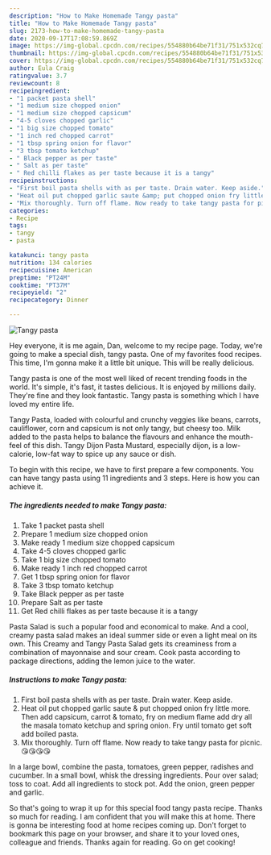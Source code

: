 ```yaml
---
description: "How to Make Homemade Tangy pasta"
title: "How to Make Homemade Tangy pasta"
slug: 2173-how-to-make-homemade-tangy-pasta
date: 2020-09-17T17:08:59.869Z
image: https://img-global.cpcdn.com/recipes/554880b64be71f31/751x532cq70/tangy-pasta-recipe-main-photo.jpg
thumbnail: https://img-global.cpcdn.com/recipes/554880b64be71f31/751x532cq70/tangy-pasta-recipe-main-photo.jpg
cover: https://img-global.cpcdn.com/recipes/554880b64be71f31/751x532cq70/tangy-pasta-recipe-main-photo.jpg
author: Eula Craig
ratingvalue: 3.7
reviewcount: 8
recipeingredient:
- "1 packet pasta shell"
- "1 medium size chopped onion"
- "1 medium size chopped capsicum"
- "4-5 cloves chopped garlic"
- "1 big size chopped tomato"
- "1 inch red chopped carrot"
- "1 tbsp spring onion for flavor"
- "3 tbsp tomato ketchup"
- " Black pepper as per taste"
- " Salt as per taste"
- " Red chilli flakes as per taste because it is a tangy"
recipeinstructions:
- "First boil pasta shells with as per taste. Drain water. Keep aside."
- "Heat oil put chopped garlic saute &amp; put chopped onion fry little more. Then add capsicum, carrot &amp; tomato, fry on medium flame add dry all the masala tomato ketchup and spring onion. Fry until tomato get soft add boiled pasta."
- "Mix thoroughly. Turn off flame. Now ready to take tangy pasta for picnic. 😘😘😘😘"
categories:
- Recipe
tags:
- tangy
- pasta

katakunci: tangy pasta 
nutrition: 134 calories
recipecuisine: American
preptime: "PT24M"
cooktime: "PT37M"
recipeyield: "2"
recipecategory: Dinner

---
```



![Tangy pasta](https://img-global.cpcdn.com/recipes/554880b64be71f31/751x532cq70/tangy-pasta-recipe-main-photo.jpg)

Hey everyone, it is me again, Dan, welcome to my recipe page. Today, we're going to make a special dish, tangy pasta. One of my favorites food recipes. This time, I'm gonna make it a little bit unique. This will be really delicious.

Tangy pasta is one of the most well liked of recent trending foods in the world. It's simple, it's fast, it tastes delicious. It is enjoyed by millions daily. They're fine and they look fantastic. Tangy pasta is something which I have loved my entire life.

Tangy Pasta, loaded with colourful and crunchy veggies like beans, carrots, cauliflower, corn and capsicum is not only tangy, but cheesy too. Milk added to the pasta helps to balance the flavours and enhance the mouth-feel of this dish. Tangy Dijon Pasta Mustard, especially dijon, is a low-calorie, low-fat way to spice up any sauce or dish.


To begin with this recipe, we have to first prepare a few components. You can have tangy pasta using 11 ingredients and 3 steps. Here is how you can achieve it.

<!--inarticleads1-->

##### The ingredients needed to make Tangy pasta:

1. Take 1 packet pasta shell
1. Prepare 1 medium size chopped onion
1. Make ready 1 medium size chopped capsicum
1. Take 4-5 cloves chopped garlic
1. Take 1 big size chopped tomato
1. Make ready 1 inch red chopped carrot
1. Get 1 tbsp spring onion for flavor
1. Take 3 tbsp tomato ketchup
1. Take  Black pepper as per taste
1. Prepare  Salt as per taste
1. Get  Red chilli flakes as per taste because it is a tangy


Pasta Salad is such a popular food and economical to make. And a cool, creamy pasta salad makes an ideal summer side or even a light meal on its own. This Creamy and Tangy Pasta Salad gets its creaminess from a combination of mayonnaise and sour cream. Cook pasta according to package directions, adding the lemon juice to the water. 

<!--inarticleads2-->

##### Instructions to make Tangy pasta:

1. First boil pasta shells with as per taste. Drain water. Keep aside.
1. Heat oil put chopped garlic saute &amp; put chopped onion fry little more. Then add capsicum, carrot &amp; tomato, fry on medium flame add dry all the masala tomato ketchup and spring onion. Fry until tomato get soft add boiled pasta.
1. Mix thoroughly. Turn off flame. Now ready to take tangy pasta for picnic. 😘😘😘😘


In a large bowl, combine the pasta, tomatoes, green pepper, radishes and cucumber. In a small bowl, whisk the dressing ingredients. Pour over salad; toss to coat. Add all ingredients to stock pot. Add the onion, green pepper and garlic. 

So that's going to wrap it up for this special food tangy pasta recipe. Thanks so much for reading. I am confident that you will make this at home. There is gonna be interesting food at home recipes coming up. Don't forget to bookmark this page on your browser, and share it to your loved ones, colleague and friends. Thanks again for reading. Go on get cooking!
